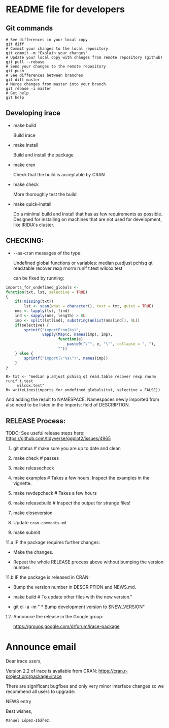 README file for developers
===========================

Git commands
------------
```
# See differences in your local copy
git diff
# Commit your changes to the local repository
git commit -m "Explain your changes"
# Update your local copy with changes from remote repository (github)
git pull --rebase
# Send your changes to the remote repository
git push
# See differences between branches
git diff master
# Merge changes from master into your branch
git rebase -i master
# Get help
git help
```

Developing irace
----------------

* make build

  Build irace

* make install

  Build and install the package
  
* make cran

  Check that the build is acceptable by CRAN

* make check

  More thoroughly test the build

* make quick-install

  Do a minimal build and install that has as few requirements as
  possible. Designed for installing on machines that are not used for
  development, like IRIDIA's cluster.
  
  

CHECKING:
---------

* --as-cran messages of the type: 

  Undefined global functions or variables:
     median p.adjust pchisq qt read.table recover rexp rnorm runif t.test
     wilcox.test 

  can be fixed by running:
```R
imports_for_undefined_globals <-
function(txt, lst, selective = TRUE)
{
    if(!missing(txt))
        lst <- scan(what = character(), text = txt, quiet = TRUE)
    nms <- lapply(lst, find)
    ind <- sapply(nms, length) > 0L
    imp <- split(lst[ind], substring(unlist(nms[ind]), 9L))
    if(selective) {
        sprintf("importFrom(%s)",
                vapply(Map(c, names(imp), imp),
                       function(e)
                           paste0("\"", e, "\"", collapse = ", "),
                       ""))
    } else {
        sprintf("import(\"%s\")", names(imp))
    }
} 
```
```
R> txt <- "median p.adjust pchisq qt read.table recover rexp rnorm runif t.test
     wilcox.test" 
R> writeLines(imports_for_undefined_globals(txt, selective = FALSE))
```
And adding the result to NAMESPACE. Namespaces newly imported from also need to
be listed in the Imports: field of DESCRIPTION.


RELEASE Process:
----------------

TODO: See useful release steps here: https://github.com/tidyverse/ggplot2/issues/4965

1. git status # make sure you are up to date and clean

2. make check # passes

3. make releasecheck 

4. make examples # Takes a few hours. Inspect the examples in the vignette.

5. make revdepcheck # Takes a few hours

6. make releasebuild # Inspect the output for strange files!

7. make closeversion

8. Update `cran-comments.md`

9. make submit

11.a IF the package requires further changes:

  * Make the changes.

  * Repeat the whole RELEASE process above without bumping the version number.


11.b IF the package is released in CRAN:

  * Bump the version number in DESCRIPTION and NEWS.md.

  * make build # To update other files with the new version."

  * git ci -a -m " * Bump development version to $NEW_VERSION"

12. Announce the release in the Google group:

    https://groups.google.com/d/forum/irace-package


Announce email
==============

Dear irace users,

Version 2.2 of irace is available from CRAN:
https://cran.r-project.org/package=irace


There are significant bugfixes and only very minor interface changes so we recommend all users to upgrade:

NEWS entry

Best wishes,

    Manuel López-Ibáñez.
     

